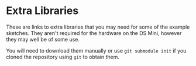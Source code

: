 Extra Libraries
===============

These are links to extra libraries that you may need for some of
the example sketches. They aren't required for the hardware on the
DS Mini, however they may well be of some use.

You will need to download them manually or use `git submodule init`
if you cloned the repository using `git` to obtain them.
